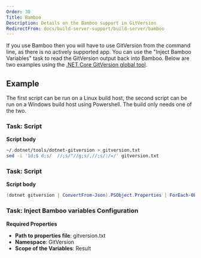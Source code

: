```yaml
---
Order: 30
Title: Bamboo
Description: Details on the Bamboo support in GitVersion
RedirectFrom: docs/build-server-support/build-server/bamboo
---
```


If you use Bamboo then you will have to use GitVersion from the command line, as
there is no actively supported app.  You can use the "Inject Bamboo Variables"
task to read the GitVersion output back into Bamboo. Below are two examples
using the [.NET Core GitVersion global tool](https://www.nuget.org/packages/GitVersion.Tool/).

## Example

The first script can be run on a Linux build host, the second script can be run on
a Windows build host using Powershell. The build only needs one of the two.

### Task: Script

**Script body**

```bash
~/.dotnet/tools/dotnet-gitversion > gitversion.txt
sed -i '1d;$ d;s/  //;s/"//g;s/,//;s/:/=/' gitversion.txt
```

### Task: Script

**Script body**

```powershell
(dotnet gitversion | ConvertFrom-Json).PSObject.Properties | ForEach-Object { Write-Output "$($_.Name)=$($_.Value)" } | Out-File -Encoding UTF8 -FilePath gitversion.txt
```

### Task: Inject Bamboo variables Configuration

**Required Properties**

*   **Path to properties file**: gitversion.txt
*   **Namespace**: GitVersion
*   **Scope of the Variables**: Result

